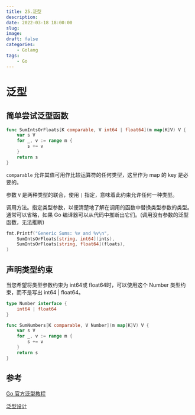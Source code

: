 ```yaml
---
title: 25.泛型
description: 
date: 2022-03-18 18:00:00
slug: 
image: 
draft: false
categories:
    - Golang
tags:
    - Go
---
```




# 泛型



## 简单尝试泛型函数

```go
func SumIntsOrFloats[K comparable, V int64 | float64](m map[K]V) V {
	var s V
	for _, v := range m {
		s += v
	}
	return s
}
```

`comparable` 允许其值可用作比较运算符的任何类型，这里作为 map 的 key 是必要的。

参数 `V` 是两种类型的联合，使用 `|` 指定，意味着此约束允许任何一种类型。

调用方法。指定类型参数，以便清楚地了解在调用的函数中替换类型参数的类型。通常可以省略，如果 Go 编译器可以从代码中推断出它们。(调用没有参数的泛型函数，无法推断)

```go
fmt.Printf("Generic Sums: %v and %v\n",
    SumIntsOrFloats[string, int64](ints),
    SumIntsOrFloats[string, float64](floats),
)
```

## 声明类型约束

当您希望将类型参数约束为 int64或 float64时，可以使用这个 Number 类型约束，而不是写出 int64 | float64。

```go
type Number interface {
	int64 | float64
}
```

```go
func SumNumbers[K comparable, V Number](m map[K]V) V {
    var s V
    for _, v := range m {
        s += v
    }
    return s
}
```



## 参考

[Go 官方泛型教程](https://go.dev/doc/tutorial/generics)

[泛型设计](https://github.com/golang/proposal/blob/master/design/generics-implementation-dictionaries-go1.18.md)